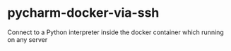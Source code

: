 # pycharm-docker-via-ssh
Connect to a Python interpreter inside the docker container which running on any server
